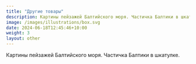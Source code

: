```yaml
---
title: "Другие товары"
description: Картины пейзажей Балтийского моря. Частичка Балтики в шкатулке.
image: /images/illustrations/box.svg
date: 2024-06-18T12:45:46+10:00
weight: 3
layout: other
---
```



Картины пейзажей Балтийского моря. Частичка Балтики в шкатулке.
